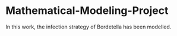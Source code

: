 # Mathematical-Modeling-Project
In this work, the infection strategy of Bordetella has been modelled. 
